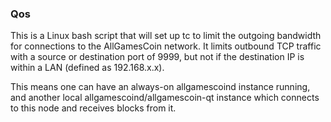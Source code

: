 ### Qos ###

This is a Linux bash script that will set up tc to limit the outgoing bandwidth for connections to the AllGamesCoin network. It limits outbound TCP traffic with a source or destination port of 9999, but not if the destination IP is within a LAN (defined as 192.168.x.x).

This means one can have an always-on allgamescoind instance running, and another local allgamescoind/allgamescoin-qt instance which connects to this node and receives blocks from it.
